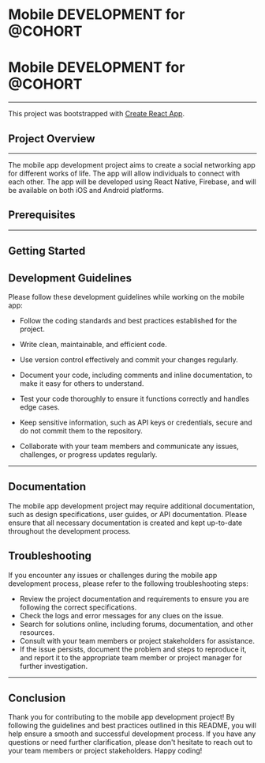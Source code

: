# Mobile DEVELOPMENT for @COHORT 

# Mobile DEVELOPMENT for @COHORT 
------------------------------------------------------------------
This project was bootstrapped with [Create React App](https://github.com/facebook/create-react-app).

## Project Overview
------------------------------------------------------------------
The mobile app development project aims to create a social networking app for different works of life. The app will allow individuals to connect with each other. The app will be developed using React Native, Firebase, and will be available on both iOS and Android platforms.

## Prerequisites
------------------------------------------------------------------

## Getting Started

## Development Guidelines
Please follow these development guidelines while working on the mobile app:

* Follow the coding standards and best practices established for the project.

* Write clean, maintainable, and efficient code.
* Use version control effectively and commit your changes regularly.
* Document your code, including comments and inline documentation, to make it easy for others to understand.
* Test your code thoroughly to ensure it functions correctly and handles edge cases.
* Keep sensitive information, such as API keys or credentials, secure and do not commit them to the repository.
* Collaborate with your team members and communicate any issues, challenges, or progress updates regularly.
------------------------------------------------------------------

## Documentation
The mobile app development project may require additional documentation, such as design specifications, user guides, or API documentation. Please ensure that all necessary documentation is created and kept up-to-date throughout the development process.

## Troubleshooting
If you encounter any issues or challenges during the mobile app development process, please refer to the following troubleshooting steps:

* Review the project documentation and requirements to ensure you are following the correct specifications.
* Check the logs and error messages for any clues on the issue.
* Search for solutions online, including forums, documentation, and other resources.
* Consult with your team members or project stakeholders for assistance.
* If the issue persists, document the problem and steps to reproduce it, and report it to the appropriate team member or project manager for further investigation.
------------------------------------------------------------------

## Conclusion
Thank you for contributing to the mobile app development project! By following the guidelines and best practices outlined in this README, you will help ensure a smooth and successful development process. If you have any questions or need further clarification, please don't hesitate to reach out to your team members or project stakeholders. Happy coding!